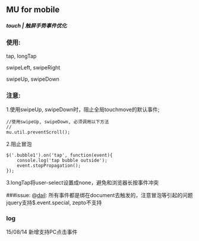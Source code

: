 ## MU for mobile

##### touch | 触屏手势事件优化

### 使用:

tap, longTap

swipeLeft, swipeRight

swipeUp, swipeDown


### 注意:
1.使用swipeUp, swipeDown时，阻止全局touchmove的默认事件;
    
    //使用swipeUp, swipeDown, 必须调用以下方法
    //
    mu.util.preventScroll();

2.阻止冒泡

    $('.bubble1').on('tap', function(event){
        console.log('tap bubble outside');
        event.stopPropagation();
    });

3.longTap将user-select设置成none，避免和浏览器长按事件冲突

###issue:
@[dail](https://github.com/dail):
所有事件都是绑在document去触发的，注意冒泡等引起的问题
jquery支持$.event.special, zepto不支持

### log
15/08/14 新增支持PC点击事件